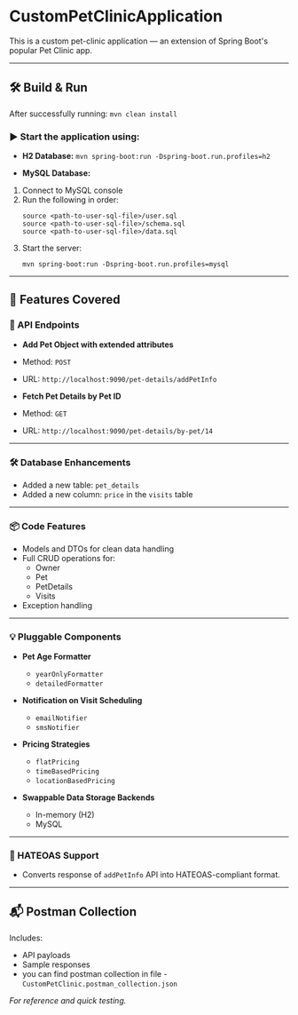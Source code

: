# CustomPetClinicApplication

This is a custom pet-clinic application — an extension of Spring Boot's popular Pet Clinic app.

---

## 🛠️ Build & Run

After successfully running: ``` mvn clean install ```


### ▶️ Start the application using:

- **H2 Database:**
``` mvn spring-boot:run -Dspring-boot.run.profiles=h2 ```

- **MySQL Database:**
1. Connect to MySQL console
2. Run the following in order:
   ```
   source <path-to-user-sql-file>/user.sql
   source <path-to-user-sql-file>/schema.sql
   source <path-to-user-sql-file>/data.sql
   ```
3. Start the server:
   ```
   mvn spring-boot:run -Dspring-boot.run.profiles=mysql
   ```

---

## 🚀 Features Covered

### 🧩 API Endpoints

- **Add Pet Object with extended attributes**  
- Method: `POST`  
- URL: `http://localhost:9090/pet-details/addPetInfo`

- **Fetch Pet Details by Pet ID**  
- Method: `GET`  
- URL: `http://localhost:9090/pet-details/by-pet/14`

---

### 🛠️ Database Enhancements

- Added a new table: `pet_details`
- Added a new column: `price` in the `visits` table

---

### 📦 Code Features

- Models and DTOs for clean data handling
- Full CRUD operations for:
   - Owner
   - Pet
   - PetDetails
   - Visits
- Exception handling

---

### 💡 Pluggable Components

- **Pet Age Formatter**
   - `yearOnlyFormatter`
   - `detailedFormatter`

- **Notification on Visit Scheduling**
   - `emailNotifier`
   - `smsNotifier`

- **Pricing Strategies**
   - `flatPricing`
   - `timeBasedPricing`
   - `locationBasedPricing`

- **Swappable Data Storage Backends**
   - In-memory (H2)
   - MySQL

---

### 🔗 HATEOAS Support

- Converts response of `addPetInfo` API into HATEOAS-compliant format.

---

## 📬 Postman Collection

Includes:
- API payloads
- Sample responses
- you can find postman collection in file - ``` CustomPetClinic.postman_collection.json ```

_For reference and quick testing._
